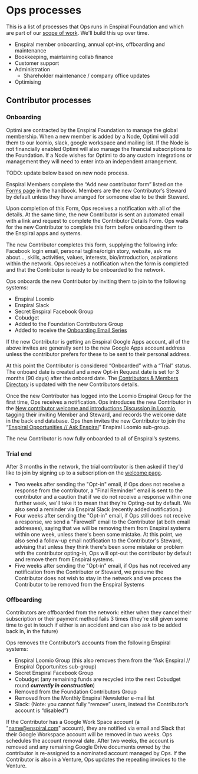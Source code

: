 # Ops processes

This is a list of processes that Ops runs in Enspiral Foundation and which are part of our [scope of work](https://handbook.enspiral.com/ops-scope.html). We'll build this up over time.

* Enspiral member onboarding, annual opt-ins, offboarding and maintenance
* Bookkeeping, maintaining collab finance
* Customer support
* Administration
  * Shareholder maintenance / company office updates  
* Optimising

## Contributor processes

### Onboarding

Optimi are contracted by the Enspiral Foundation to manage the global membership. When a new member is added by a Node, Optimi will add them to our loomio, slack, google workspace and mailing list. If the Node is not financially enabled Optimi will also manage the financial subscriptions to the Foundation.
If a Node wishes for Optimi to do any custom integrations or management they will need to enter into an independent arrangement.

TODO: update below based on new node process.

Enspiral Members complete the “Add new contributor form” listed on the [Forms page](https://handbook.enspiral.com/guides/forms.html) in the handbook. Members are the new Contributor’s Steward by default unless they have arranged for someone else to be their Steward.

Upon completion of this Form, Ops receives a notification with all of the details. At the same time, the new Contributor is sent an automated email with a link and request to complete the Contributor Details Form. Ops waits for the new Contributor to complete this form before onboarding them to the Enspiral apps and systems.

The new Contributor completes this form, supplying the following info: Facebook login email, personal tagline/origin story, website, ask me about…, skills, activities, values, interests, bio/introduction, aspirations within the network. Ops receives a notification when the form is completed and that the Contributor is ready to be onboarded to the network.

Ops onboards the new Contributor by inviting them to join to the following systems:

* Enspiral Loomio
* Enspiral Slack
* Secret Enspiral Facebook Group
* Cobudget
* Added to the Foundation Contributors Group
* Added to receive the [Onboarding Email Series](https://handbook.enspiral.com/guides/onboarding-info.html)

If the new Contributor is getting an Enspiral Google Apps account, all of the above invites are generally sent to the new Google Apps account address unless the contributor prefers for these to be sent to their personal address.

At this point the Contributor is considered “Onboarded” with a “Trial” status. The onboard date is created and a new Opt-in Request date is set for 3 months \(90 days\) after the onboard date. The [Contributors & Members Directory](https://docs.google.com/a/enspiral.com/spreadsheets/d/1-ZdYOEZ9KXpd8W166Pt-uTQdrsoXcmgZkURU3955L-w/edit?usp=drive_web) is updated with the new Contributors details.

Once the new Contributor has logged into the Loomio Enspiral Group for the first time, Ops receives a notification. Ops introduces the new Contributor in the [New contributor welcome and introductions Discussion in Loomio](https://www.loomio.org/d/n1Uie3LW/new-contributor-welcome-and-introductions), tagging their inviting Member and Steward, and records the welcome date in the back end database. Ops then invites the new Contributor to join the “[Enspiral Opportunities // Ask Enspiral](https://www.loomio.org/g/9G8VrBKv/enspiral-enspiral-opportunities-ask-enspiral)” Enspiral Loomio sub-group.

The new Contributor is now fully onboarded to all of Enspiral’s systems.

### Trial end

After 3 months in the network, the trial contributor is then asked if they'd like to join by signing up to a subscription on the [welcome page](welcome.enspiral.com).

* Two weeks after sending the "Opt-in" email, if Ops does not receive a response from the contributor, a "Final Reminder" email is sent to the contributor and a caution that if we do not receive a response within one further week, we'll take it to mean that they're Opting-out by default. We also send a reminder via Enspiral Slack \(recently added notification.\)
* Four weeks after sending the "Opt-in" email, if Ops still does not receive a response, we send a "Farewell" email to the Contributor \(at both email addresses\), saying that we will be removing them from Enspiral systems within one week, unless there's been some mistake. At this point, we also send a follow-up email notification to the Contributor's Steward, advising that unless they think there's been some mistake or problem with the contributor opting-in, Ops will opt-out the contributor by default and remove them from Enspiral systems.
* Five weeks after sending the "Opt-in" email, if Ops has not received any notification from the Contributor or Steward, we presume the Contributor does not wish to stay in the network and we process the Contributor to be removed from the Enspiral Systems

### Offboarding

Contributors are offboarded from the network: either when they cancel their subscription or their payment method fails 3 times (they're still given some time to get in touch if either is an accident and can also ask to be added back in, in the future)

Ops removes the Contributor’s accounts from the following Enspiral systems:

* Enspiral Loomio Group \(this also removes them from the “Ask Enspiral // Enspiral Opportunites sub-group\)
* Secret Enspiral Facebook Group
* Cobudget \(any remaining funds are recycled into the next Cobudget round _**currently in construction**_\)
* Removed from the Foundation Contributors Group
* Removed from the Monthly Enspiral Newsletter e-mail list
* Slack: \(Note: you cannot fully “remove” users, instead the Contributor’s account is “disabled”\)

If the Contributor has a Google Work Space account \(a "name@enspiral.com" account\), they are notified via email and Slack that their Google Workspace account will be removed in two weeks. Ops schedules the account removal date. After two weeks, the account is removed and any remaining Google Drive documents owned by the contributor is re-assigned to a nominated account managed by Ops. If the Contributor is also in a Venture, Ops updates the repeating invoices to the Venture.

